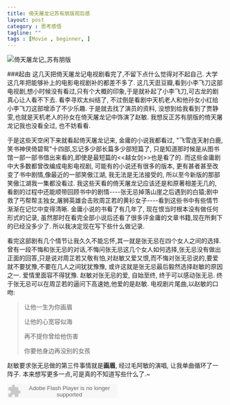 ```yaml
---
title: 倚天屠龙记苏有朋版观后感
layout: post
category : 思考感悟
tagline: ""
tags : [Movie , beginner, ]
---
```


![倚天屠龙记_苏有朋版](https://lh3.googleusercontent.com/-06QPubCzekM/UqBo0ke_7XI/AAAAAAAAZv8/DAAfi-JwnI4/w640/%25E5%2580%259A%25E5%25A4%25A9%25E5%25B1%25A0%25E9%25BE%2599%25E8%25AE%25B0_%25E8%258B%258F%25E6%259C%2589%25E6%259C%258B.jpg)

###起由
这几天把倚天屠龙记电视剧看完了,不留下点什么觉得对不起自己. 大学这几年把能够补上的电影电视剧补的都差不多了. 这几天逛豆瓣,看到小李飞刀这部电视剧,想小时候没有看过,只有个大概的印象,于是就补起了小李飞刀,可古龙的剧真心让人看不下去. 看李寻欢太纠结了, 不过倒是看剧中天机老人和他孙女小红给小李飞刀这部增添了不少乐趣. 于是就去找了演员的资料, 没想到给我看到了贾静雯,也就是天机老人的孙女在倚天屠龙记中饰演了赵敏. 我想反正苏有朋版的倚天屠龙记我也没看全过, 也不妨看看. 

于是这些天空闲下来就看起倚天屠龙记来, 金庸的小说我都看过, "飞雪连天射白鹿,笑书神侠倚碧鸳"十四部,忘记多少部长篇多少部短篇了, 只是知道那时候是从图书馆一部一部书借出来看的,即使是最短篇的<<越女剑>>也是看了的. 而这些金庸剧中大多数都曾改编成电影电视剧, 可能有的小说还有很多的版本, 更有甚者甚至改变了书中剧情,像最近的一部笑傲江湖, 我无法是无法接受的, 所以至今新版的那部笑傲江湖我一集都没看过. 我这些天看的倚天屠龙记应该还是和原著相差无几的, 看剧的过程中还能顺带回顾书中的剧情----张无忌掉落山崖之后遇到的白猿;剧中救了丐帮帮主独女,屠狮英雄会击败周芷若的黄衫女子----看到这些书中有些情节渐渐在记忆中变得清晰. 金庸小说的书看了有几年了, 现在恨当时根本没有做任何形式的记录, 虽然那时在看完全部小说后还看了很多评金庸的文章书籍,现在所剩下的已经没多少了. 所以我决定现在写下些什么做记录. 

看完这部剧有几个情节让我久久不能忘怀,其一就是张无忌在四个女人之间的选择.曾有一段不悔和张无忌的对话,不悔问张无忌这几个女人如何选择,张无忌没有做出正面的回答,只是说对周芷若又敬有怕,对赵敏又爱又恨,而不悔对张无忌说的,要爱就不要犹豫,不要在几人之间犹犹豫豫, 或许这就是张无忌最后毅然选择赵敏的原因之一. 爱情里面容不得犹豫. 赵敏对张无忌的爱, 自始至终, 终于可以感动张无忌. 终于张无忌可以在周芷若的逼问下高速她,他爱的是赵敏. 电视剧片尾曲,以赵敏的口吻:

> 让他一生为你画眉
>
> 让他的心宽容似海
>
> 再不提你曾给他伤害
>
> 你要他身边再没别的女孩

赵敏要求张无忌做的第三件事情就是**画眉**, 经过毛阿敏的演唱, 让我单曲循环了一阵子. 本来想写更多一点,可是真的不知道写些什么了.~

<embed src="http://www.xiami.com/widget/0_2075830/singlePlayer.swf" type="application/x-shockwave-flash" width="257" height="33" wmode="transparent"></embed>


